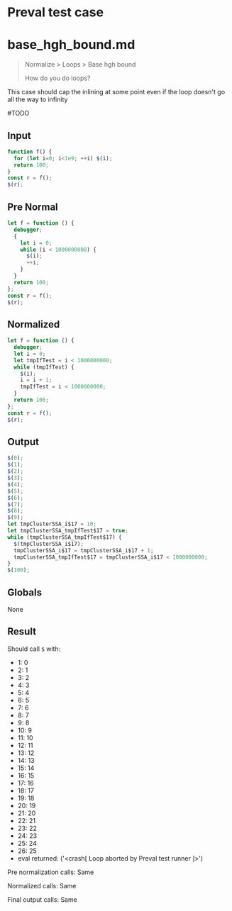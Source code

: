 # Preval test case

# base_hgh_bound.md

> Normalize > Loops > Base hgh bound
>
> How do you do loops?

This case should cap the inlining at some point even if the loop doesn't go all the way to infinity

#TODO

## Input

`````js filename=intro
function f() {
  for (let i=0; i<1e9; ++i) $(i);
  return 100;
}
const r = f();
$(r);
`````

## Pre Normal

`````js filename=intro
let f = function () {
  debugger;
  {
    let i = 0;
    while (i < 1000000000) {
      $(i);
      ++i;
    }
  }
  return 100;
};
const r = f();
$(r);
`````

## Normalized

`````js filename=intro
let f = function () {
  debugger;
  let i = 0;
  let tmpIfTest = i < 1000000000;
  while (tmpIfTest) {
    $(i);
    i = i + 1;
    tmpIfTest = i < 1000000000;
  }
  return 100;
};
const r = f();
$(r);
`````

## Output

`````js filename=intro
$(0);
$(1);
$(2);
$(3);
$(4);
$(5);
$(6);
$(7);
$(8);
$(9);
let tmpClusterSSA_i$17 = 10;
let tmpClusterSSA_tmpIfTest$17 = true;
while (tmpClusterSSA_tmpIfTest$17) {
  $(tmpClusterSSA_i$17);
  tmpClusterSSA_i$17 = tmpClusterSSA_i$17 + 1;
  tmpClusterSSA_tmpIfTest$17 = tmpClusterSSA_i$17 < 1000000000;
}
$(100);
`````

## Globals

None

## Result

Should call `$` with:
 - 1: 0
 - 2: 1
 - 3: 2
 - 4: 3
 - 5: 4
 - 6: 5
 - 7: 6
 - 8: 7
 - 9: 8
 - 10: 9
 - 11: 10
 - 12: 11
 - 13: 12
 - 14: 13
 - 15: 14
 - 16: 15
 - 17: 16
 - 18: 17
 - 19: 18
 - 20: 19
 - 21: 20
 - 22: 21
 - 23: 22
 - 24: 23
 - 25: 24
 - 26: 25
 - eval returned: ('<crash[ Loop aborted by Preval test runner ]>')

Pre normalization calls: Same

Normalized calls: Same

Final output calls: Same
